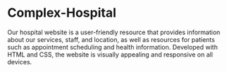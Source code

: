 # Complex-Hospital
 Our hospital website is a user-friendly resource that provides information about our services, staff, and location, as well as resources for patients such as appointment scheduling and health information. Developed with HTML and CSS, the website is visually appealing and responsive on all devices.
